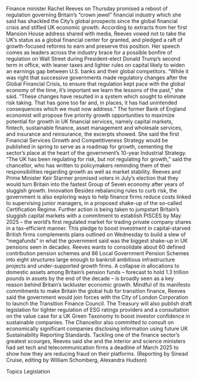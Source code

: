 Finance minister Rachel Reeves on Thursday promised a reboot of regulation governing Britain’s “crown jewel” financial industry which she said has shackled the City’s global prospects since the global financial crisis and stifled UK economic growth.
According to extracts from her first Mansion House address shared with media, Reeves vowed not to take the UK’s status as a global financial center for granted, and pledged a raft of growth-focused reforms to earn and preserve this position.
Her speech comes as leaders across the industry brace for a possible bonfire of regulation on Wall Street during President-elect Donald Trump’s second term in office, with leaner taxes and lighter rules on capital likely to widen an earnings gap between U.S. banks and their global competitors.
“While it was right that successive governments made regulatory changes after the Global Financial Crisis, to ensure that regulation kept pace with the global economy of the time, it’s important we learn the lessons of the past,” she said.
“These changes have resulted in a system which sought to eliminate risk taking. That has gone too far and, in places, it has had unintended consequences which we must now address.”
The former Bank of England economist will propose five priority growth opportunities to maximize potential for growth in UK financial services, namely capital markets, fintech, sustainable finance, asset management and wholesale services, and insurance and reinsurance, the excerpts showed.
She said the first Financial Services Growth and Competitiveness Strategy would be published in spring to serve as a roadmap for growth, cementing the sector’s place at the heart of the government’s 10-year Industrial Strategy.
“The UK has been regulating for risk, but not regulating for growth,” said the chancellor, who has written to policymakers reminding them of their responsibilities regarding growth as well as market stability.
Reeves and Prime Minister Keir Starmer promised voters in July’s election that they would turn Britain into the fastest Group of Seven economy after years of sluggish growth.
Innovation
Besides rebalancing rules to curb risk, the government is also exploring ways to help finance firms reduce costs linked to supervising junior managers, in a proposed shake-up of the so-called Certification Regime.
Further action is being taken to jumpstart Britain’s sluggish capital markets with a commitment to establish PISCES by May 2025 – the world’s first regulated market for trading private company shares in a tax-efficient manner.
This pledge to boost investment in capital-starved British firms complements plans outlined on Wednesday to build a slew of “megafunds” in what the government said was the biggest shake-up in UK pensions seen in decades.
Reeves wants to consolidate about 60 defined contribution pension schemes and 86 Local Government Pension Schemes into eight structures large enough to bankroll ambitious infrastructure projects and under-supported growth firms.
A collapse in allocations to domestic assets among Britain’s pension funds – forecast to hold 1.3 trillion pounds in assets by the end of the decade – is broadly seen as a key reason behind Britain’s lackluster economic growth.
Mindful of its manifesto commitments to make Britain the global hub for transition finance, Reeves said the government would join forces with the City of London Corporation to launch the Transition Finance Council.
The Treasury will also publish draft legislation for tighter regulation of ESG ratings providers and a consultation on the value case for a UK Green Taxonomy to boost investor confidence in sustainable companies.
The Chancellor also committed to consult on economically significant companies disclosing information using future UK Sustainability Reporting Standards.
Tackling one of the finance sector’s greatest scourges, Reeves said she and the interior and science ministers had set tech and telecommunication firms a deadline of March 2025 to show how they are reducing fraud on their platforms.
(Reporting by Sinead Cruise, editing by William Schomberg, Alexandra Hudson)

Topics
Legislation
